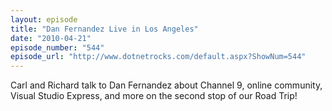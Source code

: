 ```yaml
---
layout: episode
title: "Dan Fernandez Live in Los Angeles"
date: "2010-04-21"
episode_number: "544"
episode_url: "http://www.dotnetrocks.com/default.aspx?ShowNum=544"
---
```


Carl and Richard talk to Dan Fernandez about Channel 9, online community, Visual Studio Express, and more on the second stop of our Road Trip!
